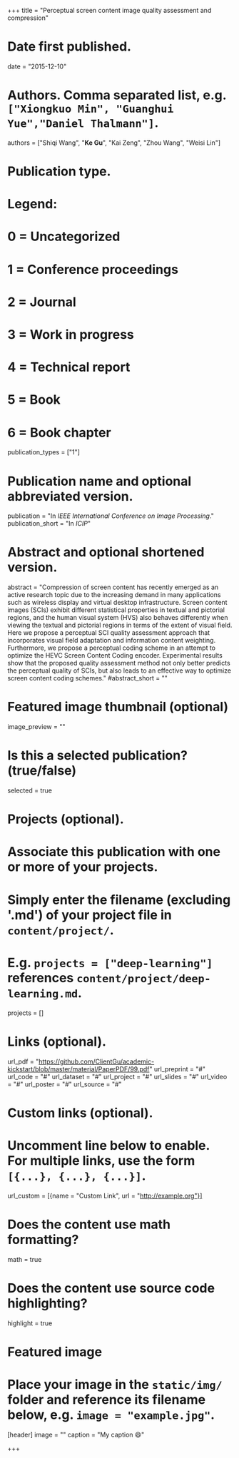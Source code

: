 +++
title = "Perceptual screen content image quality assessment and compression"

# Date first published.
date = "2015-12-10"

# Authors. Comma separated list, e.g. `["Xiongkuo Min", "Guanghui Yue","Daniel Thalmann"]`.
authors = ["Shiqi Wang", "**Ke Gu**", "Kai Zeng", "Zhou Wang", "Weisi Lin"]
# Publication type.
# Legend:
# 0 = Uncategorized
# 1 = Conference proceedings
# 2 = Journal
# 3 = Work in progress
# 4 = Technical report
# 5 = Book
# 6 = Book chapter
publication_types = ["1"]

# Publication name and optional abbreviated version.
publication = "In *IEEE International Conference on Image Processing*."
publication_short = "In *ICIP*"

# Abstract and optional shortened version.
abstract = "Compression of screen content has recently emerged as an active research topic due to the increasing demand in many applications such as wireless display and virtual desktop infrastructure. Screen content images (SCIs) exhibit different statistical properties in textual and pictorial regions, and the human visual system (HVS) also behaves differently when viewing the textual and pictorial regions in terms of the extent of visual field. Here we propose a perceptual SCI quality assessment approach that incorporates visual field adaptation and information content weighting. Furthermore, we propose a perceptual coding scheme in an attempt to optimize the HEVC Screen Content Coding encoder. Experimental results show that the proposed quality assessment method not only better predicts the perceptual quality of SCIs, but also leads to an effective way to optimize screen content coding schemes."
#abstract_short = ""

# Featured image thumbnail (optional)
image_preview = ""

# Is this a selected publication? (true/false)
selected = true

# Projects (optional).
#   Associate this publication with one or more of your projects.
#   Simply enter the filename (excluding '.md') of your project file in `content/project/`.
#   E.g. `projects = ["deep-learning"]` references `content/project/deep-learning.md`.
projects = []

# Links (optional).
url_pdf = "https://github.com/ClientGu/academic-kickstart/blob/master/material/PaperPDF/99.pdf"
url_preprint = "#"
url_code = "#"
url_dataset = "#"
url_project = "#"
url_slides = "#"
url_video = "#"
url_poster = "#"
url_source = "#"

# Custom links (optional).
#   Uncomment line below to enable. For multiple links, use the form `[{...}, {...}, {...}]`.
 url_custom = [{name = "Custom Link", url = "http://example.org"}]

# Does the content use math formatting?
math = true

# Does the content use source code highlighting?
highlight = true

# Featured image
# Place your image in the `static/img/` folder and reference its filename below, e.g. `image = "example.jpg"`.
[header]
image = ""
caption = "My caption 😄"

+++
